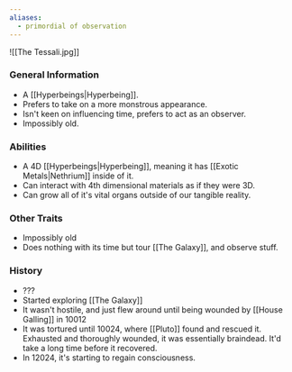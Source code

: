 ```yaml
---
aliases:
  - primordial of observation
---
```

![[The Tessali.jpg]]
### General Information
- A [[Hyperbeings|Hyperbeing]].
- Prefers to take on a more monstrous appearance.
- Isn't keen on influencing time, prefers to act as an observer.
- Impossibly old.

### Abilities
- A 4D [[Hyperbeings|Hyperbeing]], meaning it has [[Exotic Metals|Nethrium]] inside of it.
- Can interact with 4th dimensional materials as if they were 3D. 
- Can grow all of it's vital organs outside of our tangible reality. 

### Other Traits
- Impossibly old
- Does nothing with its time but tour [[The Galaxy]], and observe stuff. 

### History
- ???
- Started exploring [[The Galaxy]]
- It wasn't hostile, and just flew around until being wounded by [[House Galling]] in 10012
- It was tortured until 10024, where [[Pluto]] found and rescued it. Exhausted and thoroughly wounded, it was essentially braindead. It'd take a long time before it recovered.
- In 12024, it's starting to regain consciousness.